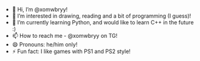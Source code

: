 - 👋 Hi, I’m @xomwbryy!
- 👀 I’m interested in drawing, reading and a bit of programming (I guess)!
- 🌱 I’m currently learning Python, and would like to learn C++ in the future :)
- 📫 How to reach me - @xomwbryy on TG!
- 😄 Pronouns: he/him only!
- ⚡ Fun fact: I like games with PS1 and PS2 style!

<!---
xomwbryy/xomwbryy is a ✨ special ✨ repository because its `README.md` (this file) appears on your GitHub profile.
You can click the Preview link to take a look at your changes.
--->
